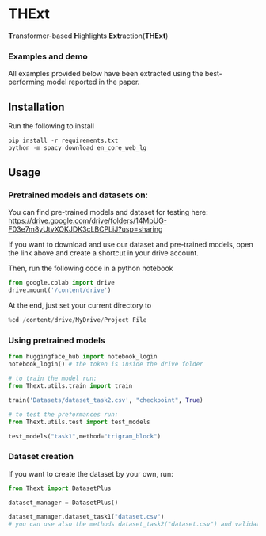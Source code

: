 # THExt

**T**ransformer-based **H**ighlights **Ext**raction(**THExt**)

### Examples and demo

All examples provided below have been extracted using the best-performing model reported in the paper. 


## Installation

Run the following to install

```python
pip install -r requirements.txt
python -m spacy download en_core_web_lg
```

## Usage

### Pretrained models and datasets on:

You can find pre-trained models and dataset for testing here: 
https://drive.google.com/drive/folders/14MpUG-F03e7m8yUtvXOKJDK3cLBCPLiJ?usp=sharing

If you want to download and use our dataset and pre-trained models, open the link above and create a shortcut in your drive account.

Then, run the following code in a python notebook

```python
from google.colab import drive
drive.mount('/content/drive')
```

At the end, just set your current directory to
```python
%cd /content/drive/MyDrive/Project File
```

### Using pretrained models
```python
from huggingface_hub import notebook_login
notebook_login() # the token is inside the drive folder

# to train the model run:
from Thext.utils.train import train

train('Datasets/dataset_task2.csv', "checkpoint", True)

# to test the preformances run:
from Thext.utils.test import test_models

test_models("task1",method="trigram_block")
```

### Dataset creation
If you want to create the dataset by your own, run:
```python
from Thext import DatasetPlus

dataset_manager = DatasetPlus()

dataset_manager.dataset_task1("dataset.csv")
# you can use also the methods dataset_task2("dataset.csv") and validation_set_task2("dataset.csv") 
```